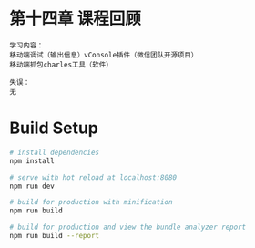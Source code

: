 # 第十四章 课程回顾
```
学习内容：
移动端调试（输出信息）vConsole插件（微信团队开源项目）
移动端抓包charles工具（软件）
```
```
失误：
无
```
   
# Build Setup

``` bash
# install dependencies
npm install

# serve with hot reload at localhost:8080
npm run dev

# build for production with minification
npm run build

# build for production and view the bundle analyzer report
npm run build --report
```
